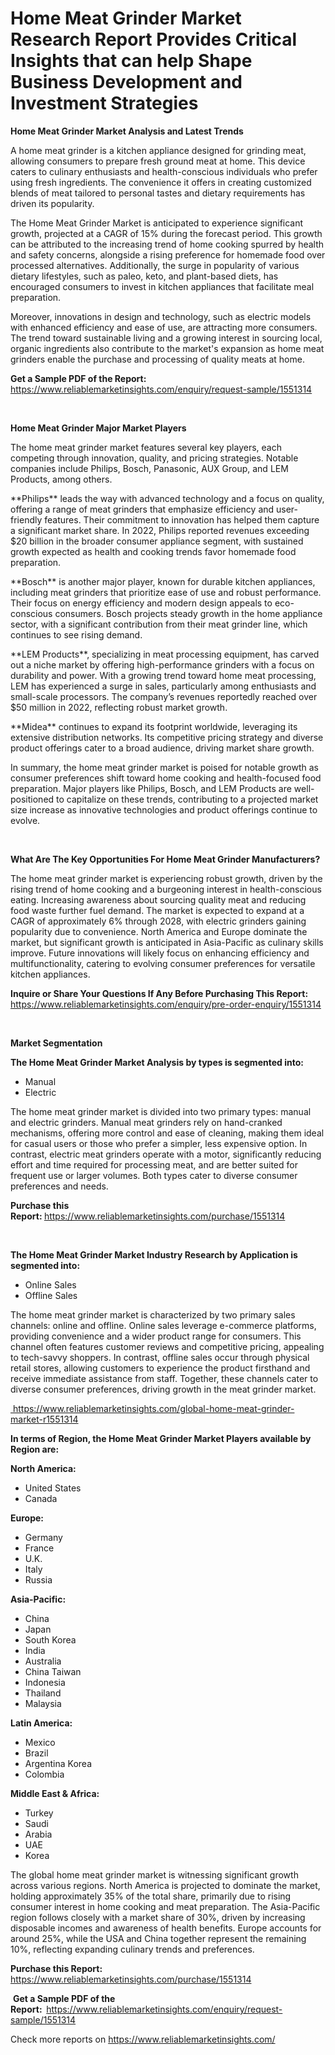 <p><h1>Home Meat Grinder Market Research Report Provides Critical Insights that can help Shape Business Development and Investment Strategies</h1></p><p><strong>Home Meat Grinder Market Analysis and Latest Trends</strong></p>
<p><p>A home meat grinder is a kitchen appliance designed for grinding meat, allowing consumers to prepare fresh ground meat at home. This device caters to culinary enthusiasts and health-conscious individuals who prefer using fresh ingredients. The convenience it offers in creating customized blends of meat tailored to personal tastes and dietary requirements has driven its popularity.</p><p>The Home Meat Grinder Market is anticipated to experience significant growth, projected at a CAGR of 15% during the forecast period. This growth can be attributed to the increasing trend of home cooking spurred by health and safety concerns, alongside a rising preference for homemade food over processed alternatives. Additionally, the surge in popularity of various dietary lifestyles, such as paleo, keto, and plant-based diets, has encouraged consumers to invest in kitchen appliances that facilitate meal preparation.</p><p>Moreover, innovations in design and technology, such as electric models with enhanced efficiency and ease of use, are attracting more consumers. The trend toward sustainable living and a growing interest in sourcing local, organic ingredients also contribute to the market's expansion as home meat grinders enable the purchase and processing of quality meats at home.</p></p>
<p><strong>Get a Sample PDF of the Report:&nbsp;</strong> <a href="https://www.reliablemarketinsights.com/enquiry/request-sample/1551314?utm_campaign=2769&utm_medium=2&utm_source=Github&utm_content=ia&utm_term=05032025&utm_id=home-meat-grinder">https://www.reliablemarketinsights.com/enquiry/request-sample/1551314</a></p>
<p>&nbsp;</p>
<p><strong>Home Meat Grinder Major Market Players</strong></p>
<p><p>The home meat grinder market features several key players, each competing through innovation, quality, and pricing strategies. Notable companies include Philips, Bosch, Panasonic, AUX Group, and LEM Products, among others.</p><p>**Philips** leads the way with advanced technology and a focus on quality, offering a range of meat grinders that emphasize efficiency and user-friendly features. Their commitment to innovation has helped them capture a significant market share. In 2022, Philips reported revenues exceeding $20 billion in the broader consumer appliance segment, with sustained growth expected as health and cooking trends favor homemade food preparation.</p><p>**Bosch** is another major player, known for durable kitchen appliances, including meat grinders that prioritize ease of use and robust performance. Their focus on energy efficiency and modern design appeals to eco-conscious consumers. Bosch projects steady growth in the home appliance sector, with a significant contribution from their meat grinder line, which continues to see rising demand.</p><p>**LEM Products**, specializing in meat processing equipment, has carved out a niche market by offering high-performance grinders with a focus on durability and power. With a growing trend toward home meat processing, LEM has experienced a surge in sales, particularly among enthusiasts and small-scale processors. The company’s revenues reportedly reached over $50 million in 2022, reflecting robust market growth.</p><p>**Midea** continues to expand its footprint worldwide, leveraging its extensive distribution networks. Its competitive pricing strategy and diverse product offerings cater to a broad audience, driving market share growth.</p><p>In summary, the home meat grinder market is poised for notable growth as consumer preferences shift toward home cooking and health-focused food preparation. Major players like Philips, Bosch, and LEM Products are well-positioned to capitalize on these trends, contributing to a projected market size increase as innovative technologies and product offerings continue to evolve.</p></p>
<p>&nbsp;</p>
<p><strong>What Are The Key Opportunities For Home Meat Grinder Manufacturers?</strong></p>
<p><p>The home meat grinder market is experiencing robust growth, driven by the rising trend of home cooking and a burgeoning interest in health-conscious eating. Increasing awareness about sourcing quality meat and reducing food waste further fuel demand. The market is expected to expand at a CAGR of approximately 6% through 2028, with electric grinders gaining popularity due to convenience. North America and Europe dominate the market, but significant growth is anticipated in Asia-Pacific as culinary skills improve. Future innovations will likely focus on enhancing efficiency and multifunctionality, catering to evolving consumer preferences for versatile kitchen appliances.</p></p>
<p><strong>Inquire or Share Your Questions If Any Before Purchasing This Report:</strong> <a href="https://www.reliablemarketinsights.com/enquiry/pre-order-enquiry/1551314?utm_campaign=2769&utm_medium=2&utm_source=Github&utm_content=ia&utm_term=05032025&utm_id=home-meat-grinder">https://www.reliablemarketinsights.com/enquiry/pre-order-enquiry/1551314</a></p>
<p>&nbsp;</p>
<p><strong>Market Segmentation</strong></p>
<p><strong>The Home Meat Grinder Market Analysis by types is segmented into:</strong></p>
<p><ul><li>Manual</li><li>Electric</li></ul></p>
<p><p>The home meat grinder market is divided into two primary types: manual and electric grinders. Manual meat grinders rely on hand-cranked mechanisms, offering more control and ease of cleaning, making them ideal for casual users or those who prefer a simpler, less expensive option. In contrast, electric meat grinders operate with a motor, significantly reducing effort and time required for processing meat, and are better suited for frequent use or larger volumes. Both types cater to diverse consumer preferences and needs.</p></p>
<p><strong>Purchase this Report:&nbsp;</strong><a href="https://www.reliablemarketinsights.com/purchase/1551314?utm_campaign=2769&utm_medium=2&utm_source=Github&utm_content=ia&utm_term=05032025&utm_id=home-meat-grinder">https://www.reliablemarketinsights.com/purchase/1551314</a></p>
<p>&nbsp;</p>
<p><strong>The Home Meat Grinder Market Industry Research by Application is segmented into:</strong></p>
<p><ul><li>Online Sales</li><li>Offline Sales</li></ul></p>
<p><p>The home meat grinder market is characterized by two primary sales channels: online and offline. Online sales leverage e-commerce platforms, providing convenience and a wider product range for consumers. This channel often features customer reviews and competitive pricing, appealing to tech-savvy shoppers. In contrast, offline sales occur through physical retail stores, allowing customers to experience the product firsthand and receive immediate assistance from staff. Together, these channels cater to diverse consumer preferences, driving growth in the meat grinder market.</p></p>
<p><a href="https://www.reliablemarketinsights.com/global-home-meat-grinder-market-r1551314?utm_campaign=2769&utm_medium=2&utm_source=Github&utm_content=ia&utm_term=05032025&utm_id=home-meat-grinder">&nbsp;https://www.reliablemarketinsights.com/global-home-meat-grinder-market-r1551314</a></p>
<p><strong>In terms of Region, the Home Meat Grinder Market Players available by Region are:</strong></p>
<p>
    <p> <strong> North America: </strong>
        <ul>
            <li>United States</li>
            <li>Canada</li>
        </ul>
        </p> 
    <p> <strong> Europe: </strong>
        <ul>
            <li>Germany</li>
            <li>France</li>
            <li>U.K.</li>
            <li>Italy</li>
            <li>Russia</li>
        </ul>
        </p> 
    <p> <strong> Asia-Pacific: </strong>
        <ul>
            <li>China</li>
            <li>Japan</li>
            <li>South Korea</li>
            <li>India</li>
            <li>Australia</li>
            <li>China Taiwan</li>
            <li>Indonesia</li>
            <li>Thailand</li>
            <li>Malaysia</li>
        </ul>
        </p> 
    <p> <strong> Latin America: </strong>
        <ul>
            <li>Mexico</li>
            <li>Brazil</li>
            <li>Argentina Korea</li>
            <li>Colombia</li>
        </ul>
        </p> 
    <p> <strong> Middle East & Africa: </strong>
        <ul>
            <li>Turkey</li>
            <li>Saudi</li>
            <li>Arabia</li>
            <li>UAE</li>
            <li>Korea</li>
        </ul>
    </p>
    </p>
<p><p>The global home meat grinder market is witnessing significant growth across various regions. North America is projected to dominate the market, holding approximately 35% of the total share, primarily due to rising consumer interest in home cooking and meat preparation. The Asia-Pacific region follows closely with a market share of 30%, driven by increasing disposable incomes and awareness of health benefits. Europe accounts for around 25%, while the USA and China together represent the remaining 10%, reflecting expanding culinary trends and preferences.</p></p>
<p><strong>Purchase this Report: </strong><a href="https://www.reliablemarketinsights.com/purchase/1551314?utm_campaign=2769&utm_medium=2&utm_source=Github&utm_content=ia&utm_term=05032025&utm_id=home-meat-grinder">https://www.reliablemarketinsights.com/purchase/1551314</a></p>
<p>&nbsp;<strong>Get a Sample PDF of the Report:&nbsp;&nbsp;</strong><a href="https://www.reliablemarketinsights.com/enquiry/request-sample/1551314?utm_campaign=2769&utm_medium=2&utm_source=Github&utm_content=ia&utm_term=05032025&utm_id=home-meat-grinder">https://www.reliablemarketinsights.com/enquiry/request-sample/1551314</a></p>
<p><strong></strong></p>
<p>Check more reports on <a href="https://www.reliablemarketinsights.com/?utm_campaign=2769&utm_medium=2&utm_source=Github&utm_content=ia&utm_term=05032025&utm_id=home-meat-grinder">https://www.reliablemarketinsights.com/</a></p>